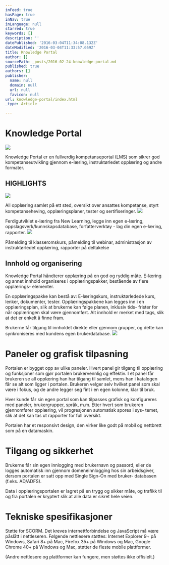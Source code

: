 ```yaml
---
inFeed: true
hasPage: true
inNav: true
inLanguage: null
starred: true
keywords: []
description: ''
datePublished: '2016-03-04T11:34:08.132Z'
dateModified: '2016-03-04T11:33:57.059Z'
title: Knowledge Portal
author: []
sourcePath: _posts/2016-02-24-knowledge-portal.md
published: true
authors: []
publisher:
  name: null
  domain: null
  url: null
  favicon: null
url: knowledge-portal/index.html
_type: Article

---
```

# Knowledge Portal
![](https://s3-us-west-2.amazonaws.com/the-grid-img/p/4de5dad4bedddc0b20d5e5762ed1fa6528cc085d.png)

Knowledge Portal er en fullverdig kompetanseportal (LMS) som sikrer
god kompetanseutvikling gjennom e-læring, instruktørledet opplæring
og andre formater.

## HIGHLIGHTS
![](https://the-grid-user-content.s3-us-west-2.amazonaws.com/4c15d1c9-6fac-4ddf-b584-b8c945d01285.png)

All opplæring samlet på ett sted, oversikt over ansattes kompetanse, styrt kompetanseheving, opplæringsplaner, tester og sertifiseringer.  ![](https://the-grid-user-content.s3-us-west-2.amazonaws.com/843d3e78-2378-4990-8ca4-f4dc669923a0.png)

Ferdigutviklet e-læring fra New Learning, legge inn egen e-læring, oppslagsverk/kunnskapsdatabase, forfatterverktøy - lag din egen e-læring, rapporter.
![](https://s3-us-west-2.amazonaws.com/the-grid-img/p/757eb2f78cef713c0ce2037093e0f801d14991da.png)

Påmelding til klasseromskurs, påmelding til webinar, administrasjon av instruktørledet opplæring, rapporter på deltakelse

## Innhold og organisering

Knowledge Portal håndterer opplæring på en god og
ryddig måte. E-læring og annet innhold organiseres i
opplæringspakker, bestående av flere opplærings-
elementer.

En opplæringspakke kan bestå av: E-læringskurs, instruktørledede kurs, lenker, dokumenter, tester. Opplæringspakkene kan legges inn i en opplæringsplan, slik at brukerne kan følge planen, inklusiv tids-
frister for når opplæringen skal være gjennomført.
Alt innhold er merket med tags, slik at det er enkelt å
finne fram.

Brukerne får tilgang til innholdet direkte eller gjennom
grupper, og dette kan synkroniseres med kundens
egen brukerdatabase.
![](https://s3-us-west-2.amazonaws.com/the-grid-img/p/88c5c70a9e0e80c67ede46a1f8d1fea93f0bae17.png)

# Paneler og grafisk tilpasning

Portalen er bygget opp av ulike paneler. Hvert panel
gir tilgang til opplæring og funksjoner som gjør
portalen brukervennlig og effektiv. I et panel får
brukeren se all opplæring han har tilgang til samlet,
mens han i katalogen får se alt som ligger i portalen.
Brukeren velger selv hvilket panel som skal være i
fokus, og de andre legger seg fint i en egen kolonne,
klar til bruk.

Hver kunde får sin egen portal som kan tilpasses
grafisk og konfigureres med paneler, brukergrupper,
språk, m.m. Etter hvert som brukeren gjennomfører
opplæring, vil progresjonen automatisk spores i sys-
temet, slik at det kan tas ut rapporter for full oversikt.

Portalen har et responsivt design, den virker like godt
på mobil og nettbrett som på en datamaskin.

# Tilgang og sikkerhet

Brukerne får sin egen innlogging med brukernavn og
passord, eller de logges automatisk inn gjennom
domeneinnlogging hos sin arbeidsgiver, dersom
portalen er satt opp med Single Sign-On med bruker-
databasen (f.eks. AD/ADFS).

Data i opplæringsportalen er lagret på en trygg og
sikker måte, og trafikk til og fra portalen er kryptert
slik at alle data er sikret hele veien.

# Tekniske spesifikasjoner

Støtte for SCORM. Det kreves internettforbindelse
og JavaScript må være påslått i nettleseren.
Følgende nettlesere støttes: Internet Explorer 9+ på Windows, Safari 8+ på Mac, Firefox 35+ på Windows og Mac, Google Chrome 40+ på Windows og Mac, støtter de fleste mobile plattformer.

(Andre nettlesere og plattformer kan fungere,
men støttes ikke offisielt.)